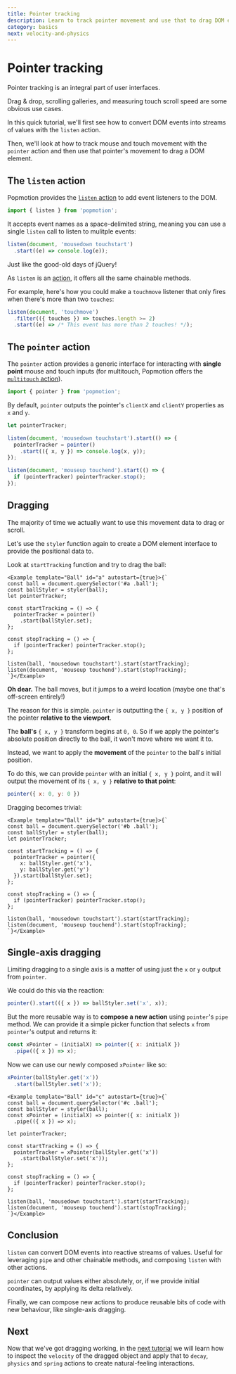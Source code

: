 ```yaml
---
title: Pointer tracking
description: Learn to track pointer movement and use that to drag DOM elements.
category: basics
next: velocity-and-physics
---
```


# Pointer tracking

Pointer tracking is an integral part of user interfaces.

Drag & drop, scrolling galleries, and measuring touch scroll speed are some obvious use cases.

In this quick tutorial, we'll first see how to convert DOM events into streams of values with the `listen` action.

Then, we'll look at how to track mouse and touch movement with the `pointer` action and then use that pointer's movement to drag a DOM element.

## The `listen` action

Popmotion provides the [`listen` action](/api/listen) to add event listeners to the DOM.

```javascript
import { listen } from 'popmotion';
```

It accepts event names as a space-delimited string, meaning you can use a single `listen` call to listen to mulitple events:

```javascript
listen(document, 'mousedown touchstart')
  .start((e) => console.log(e));
```

Just like the good-old days of jQuery!

As `listen` is an [action](/api/action), it offers all the same chainable methods.

For example, here's how you could make a `touchmove` listener that only fires when there's more than two `touches`:

```javascript
listen(document, 'touchmove')
  .filter(({ touches }) => touches.length >= 2)
  .start((e) => /* This event has more than 2 touches! */);
```

## The `pointer` action

The `pointer` action provides a generic interface for interacting with **single point** mouse and touch inputs (for multitouch, Popmotion offers the [`multitouch` action](/api/multitouch)).

```javascript
import { pointer } from 'popmotion';
```

By default, `pointer` outputs the pointer's `clientX` and `clientY` properties as `x` and `y`.

```javascript
let pointerTracker;

listen(document, 'mousedown touchstart').start(() => {
  pointerTracker = pointer()
    .start(({ x, y }) => console.log(x, y));
});

listen(document, 'mouseup touchend').start(() => {
  if (pointerTracker) pointerTracker.stop();
});
```

## Dragging

The majority of time we actually want to use this movement data to drag or scroll.

Let's use the `styler` function again to create a DOM element interface to provide the positional data to.

Look at `startTracking` function and try to drag the ball:

```marksy
<Example template="Ball" id="a" autostart={true}>{`
const ball = document.querySelector('#a .ball');
const ballStyler = styler(ball);
let pointerTracker;

const startTracking = () => {
  pointerTracker = pointer()
    .start(ballStyler.set);
};

const stopTracking = () => {
  if (pointerTracker) pointerTracker.stop();
};

listen(ball, 'mousedown touchstart').start(startTracking);
listen(document, 'mouseup touchend').start(stopTracking);
`}</Example>
```

**Oh dear.** The ball moves, but it jumps to a weird location (maybe one that's off-screen entirely!)

The reason for this is simple. `pointer` is outputting the `{ x, y }` position of the pointer **relative to the viewport**.

The **ball's** `{ x, y }` transform begins at `0, 0`. So if we apply the pointer's absolute position directly to the ball, it won't move where we want it to.

Instead, we want to apply the **movement** of the `pointer` to the ball's initial position.

To do this, we can provide `pointer` with an initial `{ x, y }` point, and it will output the movement of its `{ x, y }` **relative to that point**:

```javascript
pointer({ x: 0, y: 0 })
```

Dragging becomes trivial:

```marksy
<Example template="Ball" id="b" autostart={true}>{`
const ball = document.querySelector('#b .ball');
const ballStyler = styler(ball);
let pointerTracker;

const startTracking = () => {
  pointerTracker = pointer({
    x: ballStyler.get('x'),
    y: ballStyler.get('y')
  }).start(ballStyler.set);
};

const stopTracking = () => {
  if (pointerTracker) pointerTracker.stop();
};

listen(ball, 'mousedown touchstart').start(startTracking);
listen(document, 'mouseup touchend').start(stopTracking);
`}</Example>
```

## Single-axis dragging

Limiting dragging to a single axis is a matter of using just the `x` or `y` output from `pointer`.

We could do this via the reaction:

```javascript
pointer().start(({ x }) => ballStyler.set('x', x));
```

But the more reusable way is to **compose a new action** using `pointer`'s `pipe` method. We can provide it a simple picker function that selects `x` from `pointer`'s output and returns it:

```javascript
const xPointer = (initialX) => pointer({ x: initialX })
  .pipe(({ x }) => x);
```

Now we can use our newly composed `xPointer` like so:

```javascript
xPointer(ballStyler.get('x'))
  .start(ballStyler.set('x'));
```

```marksy
<Example template="Ball" id="c" autostart={true}>{`
const ball = document.querySelector('#c .ball');
const ballStyler = styler(ball);
const xPointer = (initialX) => pointer({ x: initialX })
  .pipe(({ x }) => x);

let pointerTracker;

const startTracking = () => {
  pointerTracker = xPointer(ballStyler.get('x'))
    .start(ballStyler.set('x'));
};

const stopTracking = () => {
  if (pointerTracker) pointerTracker.stop();
};

listen(ball, 'mousedown touchstart').start(startTracking);
listen(document, 'mouseup touchend').start(stopTracking);
`}</Example>
```

## Conclusion

`listen` can convert DOM events into reactive streams of values. Useful for leveraging `pipe` and other chainable methods, and composing `listen` with other actions.

`pointer` can output values either absolutely, or, if we provide initial coordinates, by applying its delta relatively.

Finally, we can compose new actions to produce reusable bits of code with new behaviour, like single-axis dragging.

## Next

Now that we've got dragging working, in the [next tutorial](/learn/velocity-and-physics) we will learn how to inspect the `velocity` of the dragged object and apply that to `decay`, `physics` and `spring` actions to create natural-feeling interactions.
